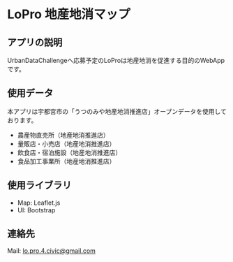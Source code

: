 # LoPro 地産地消マップ

## アプリの説明
UrbanDataChallengeへ応募予定のLoProは地産地消を促進する目的のWebAppです。

## 使用データ
本アプリは宇都宮市の「うつのみや地産地消推進店」オープンデータを使用しております。
* 農産物直売所（地産地消推進店）
* 量販店・小売店（地産地消推進店）
* 飲食店・宿泊施設（地産地消推進店）
* 食品加工事業所（地産地消推進店）

## 使用ライブラリ
* Map: Leaflet.js
* UI: Bootstrap
## 連絡先
Mail: lo.pro.4.civic@gmail.com
